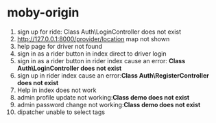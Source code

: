 # moby-origin
1. sign up for ride: Class Auth\LoginController does not exist
1. http://127.0.0.1:8000/provider/location map not shown
1. help page for driver not found
1. sign in as a rider button in index direct to driver login
1. sign in as a rider button in rider index cause an error: __Class Auth\LoginController does not exist__
1. sign up in rider index cause an error:__Class Auth\RegisterController does not exist__
1. Help in index does not work
1. admin profile update not working:__Class demo does not exist__
1. admin password change not working:__Class demo does not exist__
1. dipatcher unable to select tags
